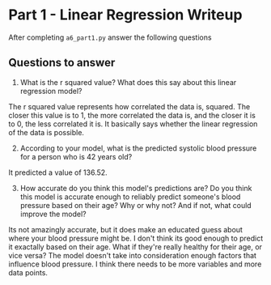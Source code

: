 # Part 1 - Linear Regression Writeup

After completing `a6_part1.py` answer the following questions

## Questions to answer

1. What is the r squared value?  What does this say about this linear regression model?

The r squared value represents how correlated the data is, squared. The closer this value is to 1, the more correlated the data is, and the closer it is to 0, the less correlated it is. It basically says whether the linear regression of the data is possible.

2. According to your model, what is the predicted systolic blood pressure for a person who is 42 years old?

It predicted a value of 136.52.

3. How accurate do you think this model's predictions are?  Do you think this model is accurate enough to reliably predict someone's blood pressure based on their age?  Why or why not?  And if not, what could improve the model?

Its not amazingly accurate, but it does make an educated guess about where your blood pressure might be. I don't think its good enough to predict it exactally based on their age. What if they're really healthy for their age, or vice versa? The model doesn't take into consideration enough factors that influence blood pressure. I think there needs to be more variables and more data points.